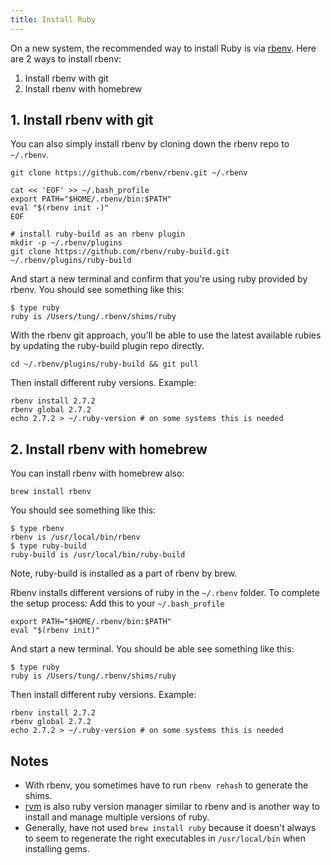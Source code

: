 ```yaml
---
title: Install Ruby
---
```


On a new system, the recommended way to install Ruby is via [rbenv](https://github.com/rbenv/rbenv). Here are 2 ways to install rbenv:

1. Install rbenv with git
2. Install rbenv with homebrew

## 1. Install rbenv with git

You can also simply install rbenv by cloning down the rbenv repo to `~/.rbenv`.

    git clone https://github.com/rbenv/rbenv.git ~/.rbenv

    cat << 'EOF' >> ~/.bash_profile
    export PATH="$HOME/.rbenv/bin:$PATH"
    eval "$(rbenv init -)"
    EOF

    # install ruby-build as an rbenv plugin
    mkdir -p ~/.rbenv/plugins
    git clone https://github.com/rbenv/ruby-build.git ~/.rbenv/plugins/ruby-build

And start a new terminal and confirm that you're using ruby provided by rbenv. You should see something like this:

    $ type ruby
    ruby is /Users/tung/.rbenv/shims/ruby

With the rbenv git approach, you'll be able to use the latest available rubies by updating the ruby-build plugin repo directly.

    cd ~/.rbenv/plugins/ruby-build && git pull

Then install different ruby versions. Example:

    rbenv install 2.7.2
    rbenv global 2.7.2
    echo 2.7.2 > ~/.ruby-version # on some systems this is needed

## 2. Install rbenv with homebrew

You can install rbenv with homebrew also:

    brew install rbenv

You should see something like this:

    $ type rbenv
    rbenv is /usr/local/bin/rbenv
    $ type ruby-build
    ruby-build is /usr/local/bin/ruby-build

Note, ruby-build is installed as a part of rbenv by brew.

Rbenv installs different versions of ruby in the `~/.rbenv` folder. To complete the setup process:
Add this to your `~/.bash_profile`

    export PATH="$HOME/.rbenv/bin:$PATH"
    eval "$(rbenv init)"

And start a new terminal. You should be able see something like this:

    $ type ruby
    ruby is /Users/tung/.rbenv/shims/ruby

Then install different ruby versions. Example:

    rbenv install 2.7.2
    rbenv global 2.7.2
    echo 2.7.2 > ~/.ruby-version # on some systems this is needed

## Notes

* With rbenv, you sometimes have to run `rbenv rehash` to generate the shims.
* [rvm](https://rvm.io/) is also ruby version manager similar to rbenv and is another way to install and manage multiple versions of ruby.
* Generally, have not used `brew install ruby` because it doesn't always to seem to regenerate the right executables in `/usr/local/bin` when installing gems.
